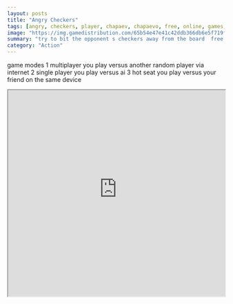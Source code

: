 ```yaml
---
layout: posts
title: "Angry Checkers"
tags: [angry, checkers, player, chapaev, chapaevo, free, online, games, oyna, game, free, games, play, play, games]
image: "https://img.gamedistribution.com/65b54e47e41c42ddb366db6e5f719f5f.jpg"
summary: "try to bit the opponent s checkers away from the board  free online games oyna game free games play play games"
category: "Action"
---
```


game modes 1 multiplayer you play versus another random player via internet 2 single player you play versus ai 3 hot seat you play versus your friend on the same device

<iframe width="100%" height="480px;" src="https://html5.gamedistribution.com/65b54e47e41c42ddb366db6e5f719f5f/"></iframe>
